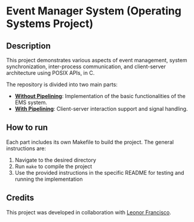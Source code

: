 # Event Manager System (Operating Systems Project)

## Description
This project demonstrates various aspects of event management, system synchronization, inter-process communication, and client-server architecture using POSIX APIs, in C.

The repository is divided into two main parts:
- **[Without Pipelining](/ProjectWithoutPipelining/)**: Implementation of the basic functionalities of the EMS system.
- **[With Pipelining](/ProjectWithPipelining/)**: Client-server interaction support and signal handling.

## How to run
Each part includes its own Makefile to build the project. The general instructions are:
1. Navigate to the desired directory
2. Run `make` to compile the project
3. Use the provided instructions in the specific README for testing and running the implementation

## Credits

This project was developed in collaboration with [Leonor Francisco](https://github.com/leonor-francisco).
